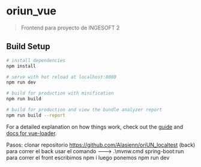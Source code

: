 # oriun_vue

> Frontend para proyecto de INGESOFT 2

## Build Setup

``` bash
# install dependencies
npm install

# serve with hot reload at localhost:8080
npm run dev

# build for production with minification
npm run build

# build for production and view the bundle analyzer report
npm run build --report
```

For a detailed explanation on how things work, check out the [guide](http://vuejs-templates.github.io/webpack/) and [docs for vue-loader](http://vuejs.github.io/vue-loader).


Pasos: 
clonar repositorio https://github.com/Alasienn/oriUN_localtest (back)
para correr el back usar el comando ---> .\mvnw.cmd spring-boot:run
para correr el front escribimos npm i
luego ponemos npm run dev